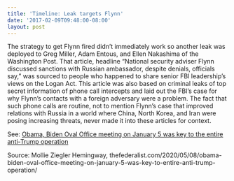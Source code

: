 ```yaml
---
title: 'Timeline: Leak targets Flynn'
date: '2017-02-09T09:48:00-08:00'
layout: post
---
```


The strategy to get Flynn fired didn’t immediately work so another leak was deployed to Greg Miller, Adam Entous, and Ellen Nakashima of the Washington Post. That article, headline “National security adviser Flynn discussed sanctions with Russian ambassador, despite denials, officials say,” was sourced to people who happened to share senior FBI leadership’s views on the Logan Act. This article was also based on criminal leaks of top secret information of phone call intercepts and laid out the FBI’s case for why Flynn’s contacts with a foreign adversary were a problem. The fact that such phone calls are routine, not to mention Flynn’s case that improved relations with Russia in a world where China, North Korea, and Iran were posing increasing threats, never made it into these articles for context.

See: [Obama, Biden Oval Office meeting on January 5 was key to the entire anti-Trump operation](/2020/05/09/obama-biden-oval-office-meeting-on-january-5-was-key-to-entire-anti-trump-operation.html)

Source: Mollie Ziegler Hemingway, thefederalist.com/2020/05/08/obama-biden-oval-office-meeting-on-january-5-was-key-to-entire-anti-trump-operation/
